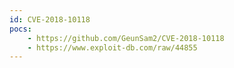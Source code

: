 ```yaml
---
id: CVE-2018-10118
pocs:
    - https://github.com/GeunSam2/CVE-2018-10118
    - https://www.exploit-db.com/raw/44855
---
```

